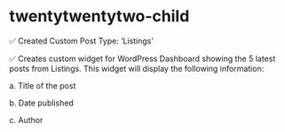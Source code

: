 # twentytwentytwo-child

✅ Created Custom Post Type: ‘Listings’ 

✅ Creates custom widget for WordPress Dashboard showing the 5 latest posts from Listings. This widget will display the following information:

a. Title of the post

b. Date published

c. Author


